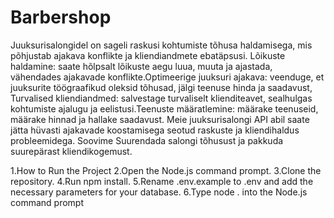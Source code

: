 # Barbershop


Juuksurisalongidel on sageli raskusi kohtumiste tõhusa haldamisega, mis põhjustab ajakava konflikte ja kliendiandmete ebatäpsusi. 
Lõikuste haldamine: saate hõlpsalt lõikuste aegu luua, muuta ja ajastada, vähendades ajakavade konflikte.Optimeerige juuksuri ajakava: veenduge, et juuksurite töögraafikud oleksid tõhusad, jälgi teenuse hinda ja  saadavust, 
Turvalised kliendiandmed: salvestage turvaliselt klienditeavet, sealhulgas kohtumiste ajalugu ja eelistusi.Teenuste määratlemine: määrake teenuseid, määrake hinnad ja hallake saadavust.
Meie juuksurisalongi  API abil saate jätta hüvasti ajakavade koostamisega seotud raskuste ja kliendihaldus probleemidega. Soovime Suurendada salongi tõhusust ja pakkuda suurepärast kliendikogemust.


1.How to Run the Project
2.Open the Node.js command prompt.
3.Clone the repository.
4.Run npm install.
5.Rename .env.example to .env and add the necessary parameters for your database.
6.Type node . into the Node.js command prompt
